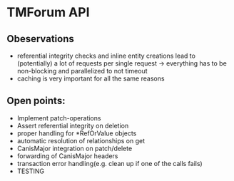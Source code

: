 # TMForum API

## Obeservations

- referential integrity checks and inline entity creations lead to (potentially) a lot of requests per single request -> everything has to be non-blocking and parallelized  to not timeout
- caching is very important for all the same reasons


## Open points:

- Implement patch-operations
- Assert referential integrity on deletion
- proper handling for *RefOrValue objects
- automatic resolution of relationships on get
- CanisMajor integration on patch/delete
- forwarding of CanisMajor headers
- transaction error handling(e.g. clean up if one of the calls fails)
- TESTING

